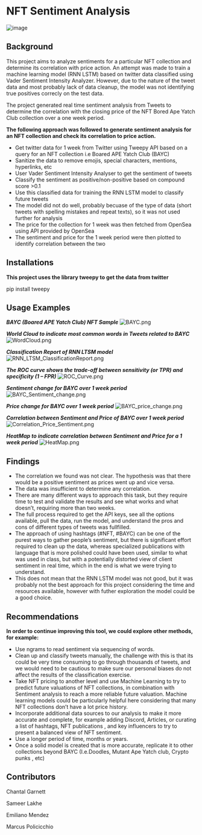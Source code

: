 # NFT Sentiment Analysis
![image](https://user-images.githubusercontent.com/99493522/175188661-c31a3581-285c-4bb3-99b8-f3472c0b6ec7.png)


## Background 
This project aims to analyze sentiments for a particular NFT collection and determine its correlation with price action.
An attempt was made to train a machine learning model (RNN LSTM) based on twitter data classified using Vader Sentiment Intensity Analyzer.
However, due to the nature of the tweet data and most probably lack of data cleanup, the model was not identifying true positives correcly on the test data.

The project generated real time sentiment analysis from Tweets to determine the correlation with the closing price of the NFT Bored Ape Yatch Club collection over a one week period.


**The following approach was followed to generate sentiment analysis for an NFT collection and check its correlation to price action.**
- Get twitter data for 1 week from Twitter using Tweepy API based on a query for an NFT collection i.e Boared APE Yatch Club (BAYC)
- Sanitize the data to remove emojis, special characters, mentions, hyperlinks, etc
- User Vader Sentiment Intensity Analyser to get the sentiment of tweets 
- Classify the sentiment as positive/non-positive based on compound score >0.1
- Use this classified data for training the RNN LSTM model to classify future tweets
- The model did not do well, probably becuase of the type of data (short tweets with spelling mistakes and repeat texts), so it was not used further for analysis
- The price for the collection for 1 week was then fetched from OpenSea using API provided by OpenSea
- The sentiment and price for the 1 week period were then plotted to identify correlation between the two

## Installations
**This project uses the library tweepy to get the data from twitter**

pip install tweepy

## Usage Examples 
***BAYC (Boared APE Yatch Club) NFT Sample***
![BAYC.png](Images/BAYC_pics.png)

***World Cloud to indicate most common words in Tweets related to BAYC***
![WordCloud.png](Images/WordCloud.png)

***Classification Report of RNN LTSM model***
![RNN_LTSM_ClassificationReport.png](Images/RNN_LTSM_ClassificationReport.png)

***The ROC curve shows the trade-off between sensitivity (or TPR) and specificity (1 – FPR)***
![ROC_Curve.png](Images/ROC_Curve.png)

***Sentiment change for BAYC over 1 week period***
![BAYC_Sentiment_change.png](Images/BAYC_Sentiment_change.png)


***Price change for BAYC over 1 week period***
![BAYC_price_change.png](Images/BAYC_price_change.png)

***Correlation between Sentiment and Price of BAYC over 1 week period***
![Correlation_Price_Sentiment.png](Images/Correlation_Price_Sentiment.png)

***HeatMap to indicate correlation between Sentiment and Price for a 1 week period***
![HeatMap.png](Images/HeatMap.png)

## Findings
* The correlation we found was not clear. The hypothesis was that there would be a positive sentiment as prices went up and vice versa.
* The data was insufficient to determine any correlation.
* There are many different ways to approach this task, but they require time to test and validate the results and see what works and what doesn’t, requiring more than two weeks. 
* The full process required to get the API keys, see all the options available, pull the data, run the model, and understand the pros and cons of different types of tweets was fullfilled. 
* The approach of using hashtags (#NFT, #BAYC) can be one of the purest ways to gather people’s sentiment, but there is significant effort required to clean up the data, whereas specialized publications with language that is more polished could have been used, similar to what was used in class, but with a potentially distorted view of client sentiment in real time, which in the end is what we were trying to understand.
* This does not mean that the RNN LSTM model was not good, but it was probably not the best approach for this project considering the time and resources available, however with futher exploration the model could be a good choice.

## Recommendations
**In order to continue improving this tool, we could explore other methods, for example:**
* Use ngrams to read sentiment via sequencing of words.
* Clean up and classify tweets manually, the challenge with this is that its could be very time consuming to go through thousands of tweets, and we would need to be  cautious to make sure our personal biases do not affect the results of the classification exercise.
* Take NFT pricing to another level and use Machine Learning to try to predict future valuations of NFT collections, in combination with Sentiment analysis to reach a more reliable future valuation. Machine learning models could be particularly helpful here considering that many NFT collections don’t have a lot price history.
* Incorporate additional data sources to our analysis to make it more accurate and complete, for example adding Discord, Articles, or curating a list of hashtags, NFT publications , and key influencers to try to present a balanced view of NFT sentiment.
* Use a longer period of time, months or years. 
* Once a solid model is created that is more accurate, replicate it to other collections beyond BAYC (I.e.Doodles, Mutant Ape Yatch club, Crypto punks , etc)

## Contributors
Chantal Garnett

Sameer Lakhe

Emiliano Mendez

Marcus Policicchio 



